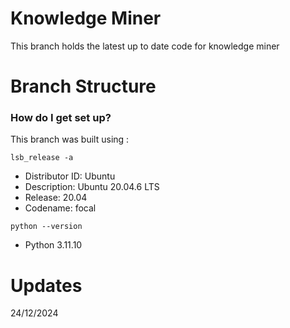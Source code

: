 # Knowledge Miner #

This branch holds the latest up to date code for knowledge miner

# Branch Structure #


### How do I get set up? ###

This branch was built using :

`lsb_release -a`
* Distributor ID:	Ubuntu
* Description:	Ubuntu 20.04.6 LTS
* Release:	20.04
* Codename:	focal

`python --version`
* Python 3.11.10

# Updates #
24/12/2024
